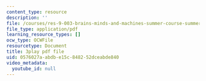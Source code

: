 ```yaml
---
content_type: resource
description: ''
file: /courses/res-9-003-brains-minds-and-machines-summer-course-summer-2015/0576027aabdbe15c848252dceabde840_Bn49TBjEAI4.pdf
file_type: application/pdf
learning_resource_types: []
ocw_type: OCWFile
resourcetype: Document
title: 3play pdf file
uid: 0576027a-abdb-e15c-8482-52dceabde840
video_metadata:
  youtube_id: null
---
```

